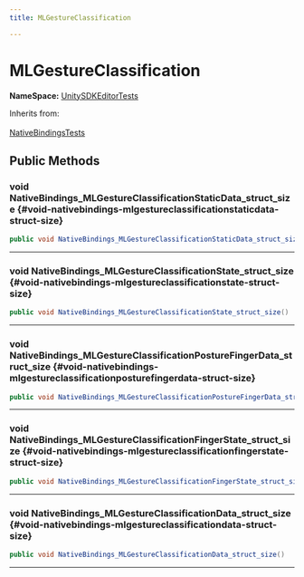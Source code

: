 ```yaml
---
title: MLGestureClassification

---
```


# MLGestureClassification



**NameSpace:** 
[UnitySDKEditorTests](/unity-api/api/UnitySDKEditorTests/UnitySDKEditorTests.md) 





Inherits from: <br></br>[NativeBindingsTests](/unity-api/api/UnitySDKEditorTests/UnitySDKEditorTests.NativeBindingsTests.md)




## Public Methods

### void NativeBindings_MLGestureClassificationStaticData_struct_size {#void-nativebindings-mlgestureclassificationstaticdata-struct-size}

```csharp
public void NativeBindings_MLGestureClassificationStaticData_struct_size()
```






-----------

### void NativeBindings_MLGestureClassificationState_struct_size {#void-nativebindings-mlgestureclassificationstate-struct-size}

```csharp
public void NativeBindings_MLGestureClassificationState_struct_size()
```






-----------

### void NativeBindings_MLGestureClassificationPostureFingerData_struct_size {#void-nativebindings-mlgestureclassificationposturefingerdata-struct-size}

```csharp
public void NativeBindings_MLGestureClassificationPostureFingerData_struct_size()
```






-----------

### void NativeBindings_MLGestureClassificationFingerState_struct_size {#void-nativebindings-mlgestureclassificationfingerstate-struct-size}

```csharp
public void NativeBindings_MLGestureClassificationFingerState_struct_size()
```






-----------

### void NativeBindings_MLGestureClassificationData_struct_size {#void-nativebindings-mlgestureclassificationdata-struct-size}

```csharp
public void NativeBindings_MLGestureClassificationData_struct_size()
```






-----------

